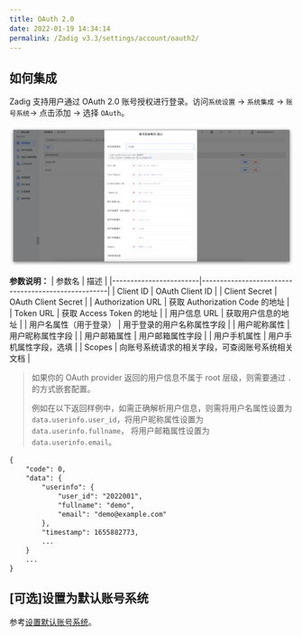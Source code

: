 ```yaml
---
title: OAuth 2.0
date: 2022-01-19 14:34:14
permalink: /Zadig v3.3/settings/account/oauth2/
---
```


## 如何集成

Zadig 支持用户通过 OAuth 2.0 账号授权进行登录。访问`系统设置` -> `系统集成` -> `账号系统`-> 点击添加 -> 选择 `OAuth`。

![oauth](../../../../_images/user_account_oauth2_320.png)

**参数说明：**
| 参数名                 | 描述                                                 |
|------------------------|----------------------------------------------------|
| Client ID              | OAuth Client ID                                    |
| Client Secret          | OAuth Client Secret                                |
| Authorization URL      | 获取 Authorization Code 的地址                       |
| Token URL              | 获取 Access Token 的地址                             |
| 用户信息 URL            | 获取用户信息的地址                                     |
| 用户名属性（用于登录）     | 用于登录的用户名称属性字段                                 |
| 用户昵称属性             | 用户昵称属性字段                                          |
| 用户邮箱属性             | 用户邮箱属性字段                                          |
| 用户手机属性             | 用户手机属性字段，选填                                     |
| Scopes                 | 向账号系统请求的相关字段，可查阅账号系统相关文档            |

> 如果你的 OAuth provider 返回的用户信息不属于 root 层级，则需要通过 `.` 的方式嵌套配置。
>
> 例如在以下返回样例中，如需正确解析用户信息，则需将用户名属性设置为 `data.userinfo.user_id`，将用户昵称属性设置为 `data.userinfo.fullname`， 将用户邮箱属性设置为 `data.userinfo.email`。
```
{
    "code": 0,
    "data": {
        "userinfo": {
            "user_id": "2022001",
            "fullname": "demo",
            "email": "demo@example.com"
        },
        "timestamp": 1655882773,
        ...
    }
    ...
}
```

<!-- ### 飞书账号集成配置示例

![飞书账号配置](../../../../_images/user_account_oauth2_lark_demo.png)

- `Client ID` 和 `Client Secret` ：可以在飞书开放平台创建自建应用获得，应用配置如下：
  - `权限配置`：
    - contact:user.email:readonly
    - contact:user.phone:readonly
  - `安全设置`：[Zadig 访问地址]/dex/callback
- `Authorization URL`： https://passport.feishu.cn/suite/passport/oauth/authorize
- `Token URL`： https://passport.feishu.cn/suite/passport/oauth/token
- `用户信息 URL`： https://open.feishu.cn/open-apis/authen/v1/user_info
- `用户名属性`：data.mobile
- `用户昵称属性`：data.name
- `用户邮箱属性`：data.enterprise_email
- `用户手机属性`：data.mobile
- `Scopes`：profile、openid -->

## [可选]设置为默认账号系统
参考[设置默认账号系统](/Zadig%20v3.3/settings/account/ldap/#可选-设置为默认账号系统)。